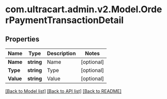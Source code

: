 # com.ultracart.admin.v2.Model.OrderPaymentTransactionDetail
## Properties

Name | Type | Description | Notes
------------ | ------------- | ------------- | -------------
**Name** | **string** | Name | [optional] 
**Type** | **string** | Type | [optional] 
**Value** | **string** | Value | [optional] 


[[Back to Model list]](../README.md#documentation-for-models) [[Back to API list]](../README.md#documentation-for-api-endpoints) [[Back to README]](../README.md)

